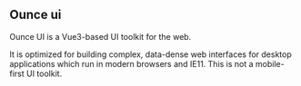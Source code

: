 ## Ounce ui

Ounce UI is a Vue3-based UI toolkit for the web.

It is optimized for building complex, data-dense web interfaces for
desktop applications which run in modern browsers and IE11. This is
not a mobile-first UI toolkit.
